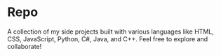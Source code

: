 # Repo
A collection of my side projects built with various languages like HTML, CSS, JavaScript, Python, C#, Java, and C++. Feel free to explore and collaborate!
